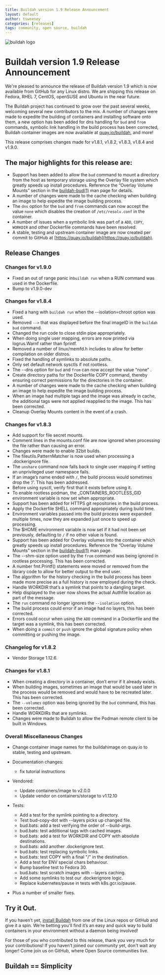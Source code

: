 ```yaml
---
title: Buildah version 1.9 Release Announcement
layout: default
author: tsweeney
categories: [releases]
tags: community, open source, buildah
---
```

![buildah logo](https://buildah.io/images/buildah.png)

# Buildah version 1.9 Release Announcement

We're pleased to announce the release of Buildah version 1.9 which is now available from GitHub for any Linux distro.  We are shipping this release on Fedora, RHEL 7, CentOS, openSUSE and Ubuntu in the near future.

The Buildah project has continued to grow over the past several weeks, welcoming several new contributors to the mix.  A number of changes were made to expedite the building of containers and installing software onto them, a new option has been added for dns handling for `bud` and `from` commands, symbolic link handling in the build process has been corrected, Buildah container images are now available at [quay.io/buildah](https://quay.io/buildah), and more!

<!--readmore-->

This release comprises changes made for v1.8.1, v1.8.2, v1.8.3, v1.8.4 and v1.9.0.

## The major highlights for this release are:
* Support has been added to allow the `bud` command to mount a directory from the host as temporary storage using the Overlay file system which greatly speeds up install procedures.  Reference the “Overlay Volume Mounts” section in the [buildah-bud(1)](https://github.com/containers/buildah/blob/main/docs/buildah-bud.md) man page for details.
* A number of changes were made to the cache checking when building an image to help expedite the image building process.
* The `dns` option for the `bud` and `from` commands can now accept the value `none` which disables the creation of `/etc/resolv.conf` in the container.
* A number of issues when a symbolic link was part of a `ADD`, `COPY`, `WORKDIR` and other Dockerfile commands have been resolved.
* A stable, testing and upstream container image are now created per commit to GitHub at [https://quay.io/buildah](https://quay.io/buildah).


## Release Changes

### Changes for v1.9.0
  * Fixed an out of range panic in`buildah run` when a RUN command was used in the Dockerfile. 
  * Bump to v1.9.0-dev

### Changes for v1.8.4 
  * Fixed a hang with `buildah run` when the --isolation=chroot option was used.
  * Removed `-->` that was displayed before the final imageID in the `buildah bud` command.
  * Changed the run code to close stdin pipe appropriately.
  * When doing single user mapping, errors are now printed via logrus.Warnf rather than fprintf. 
  * Removed a number of linux/memfd.h includes to allow for better compilation on older distros.
  * Fixed the handling of symlinks to absolute paths.
  * Only set default network sysctls if not rootless.
  * The --dns option for `bud` and `from` can now accept the value “none” .
  * Create directory paths for the Dockerfile COPY command, thereby ensuring correct permissions for the directories in the container.
  * A number of changes were made to the cache checking when building an image to help expedite the image building process.
  * When an image had multiple tags and the image was already in cache, the additional tags were not applied reapplied to the image.  This has been corrected.
  * Cleanup Overlay Mounts content in the event of a crash.

### Changes for v1.8.3
  * Add support for file secret mounts.
  * Comment lines in the mounts.conf file are now ignored when processing the file rather than causing an error.
  * Changes were made to enable 32bit builds.
  * The fileutils.PatternMatcher is now used when processing a .dockerignore file.
  * The `unshare` command now falls back to single user mapping if setting an unprivileged user namespace fails.
  * If an image’s name ended with `/`, the build process would sometimes drop the ‘/’.  This has been addressed.
  * Before using sysctl, verify first that it exists before using it.
  * To enable rootless podman, the  _CONTAINERS_ROOTLESS_GID environment variable is now set when appropriate.
  * Support has been added for HTTPS git repositories in the build process.
  * Apply the Dockerfile SHELL command appropriately during build time.
  * Environment variables passed into the build process were expanded multiple times, now they are expanded just once to speed up processing.
  * The $HOME environment variable is now set if it had not been set previously, defaulting to `/` if no other value is found.
  * Support has been added for Overlay volumes into the container which greatly speeds up install procedures.  Reference the “Overlay Volume Mounts” section in the [buildah-bud(1)](https://github.com/containers/buildah/blob/main/docs/buildah-bud.md) man page.
  * The --shm-size option used by the `from` command was being ignored in rootless processing.  This has been corrected.
  * A number fmt.Printf() statements were moved or removed from the library code to allow for better output to the end user.
  * The algorithm for the history checking in the build process has been made more precise as a full history is now employed during the check.
  * Handle WORKDIR that’s a symlink that points to a dangling target.
  * Help displayed to the user now shows the actual Authfile location as part of the message.
  * The `run` command no longer ignores the `--isolation` option.
  * The build process could error if an image had no layers, this has been corrected.
  * Errors could occur when using the `ADD` command in a Dockerfile and the target was a symlink, this has been corrected.
  * When doing a `commit` or `push` ignore the global signature policy when committing or pushing the image.

### Changelog for v1.8.2
   * Vendor Storage 1.12.6.

### Changes for v1.8.1
  * When creating a directory in a container, don’t error if it already exists.
  * When building images, sometimes an image that would be used later in the process would be removed and would have to be recreated later.  This has been corrected.
  * The `--volumes` option was being ignored by the `bud` command, this has been corrected.
  * Handle WORKDIRs that are symlinks.
  * Changes were made to Buildah to allow the Podman remote client to be built in Windows.


### Overall Miscellaneous Changes  
* Change container image names for the buildahimage on quay.io to stable, testing and upstream.
* Documentation changes:
  * fix tutorial instructions
* Vendored:
  * Update containers/image to v2.0.0
  * Update vendor on containers/storage to v1.12.10
* Tests:
  * Add a test for the symlink pointing to a directory.
  * Test bud-copy-dot with --layers picks up changed file.
  * bud.bats: add a test verifying the order of --build-args.
  * bud.bats: test additional tags with cached images.
  * bud.bats: add a test for WORKDIR and COPY with absolute destinations.
  * bud.bats: add another .dockerignore test.
  * bud.bats: test replacing symbolic links.
  * bud.bats: test COPY with a final "/" in the destination.
  * Add a test for ENV special chars behaviour.
  * Bump baseline test to Fedora 30.
  * bud.bats: test scratch images with --layers caching.
  * Add some symlinks to test our .dockerignore logic.
  * Replace kubernetes/pause in tests with k8s.gcr.io/pause.

* Plus a number of smaller fixes.

## Try it Out.

If you haven’t yet, [install Buildah](https://github.com/containers/buildah/blob/main/install.md) from one of the Linux repos or GitHub and give it a spin.  We’re betting you'll find it’s an easy and quick way to build containers in your environment without a daemon being involved!

For those of you who contributed to this release, thank you very much for your contributions!  If you haven't joined our community yet, don't wait any longer!  Come join us on GitHub, where Open Source communities live.

## Buildah == Simplicity
